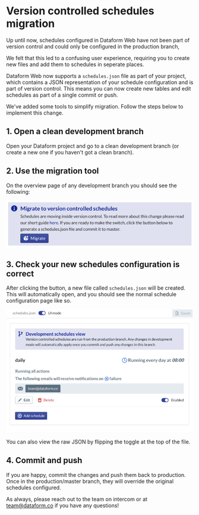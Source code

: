 # Version controlled schedules migration

Up until now, schedules configured in Dataform Web have not been part of version control and could only be configured in the production branch,

We felt that this led to a confusing user experience, requiring you to create new files and add them to schedules in seperate places.

Dataform Web now supports a `schedules.json` file as part of your project, which contains a JSON representation of your schedule configuration and is part of version control. This means you can now create new tables and edit schedules as part of a single commit or push.

We've added some tools to simplify migration. Follow the steps below to implement this change.

## 1. Open a clean development branch

Open your Dataform project and go to a clean development branch (or create a new one if you haven't got a clean branch).

## 2. Use the migration tool

On the overview page of any development branch you should see the following:

![migrate callout](migrate-callout.png)

## 3. Check your new schedules configuration is correct

After clicking the button, a new file called `schedules.json` will be created. This will automatically open, and you should see the normal schedule configuration page like so.

![schedules json view](schedules-json-view.png)

You can also view the raw JSON by flipping the toggle at the top of the file.

## 4. Commit and push

If you are happy, commit the changes and push them back to production. Once in the production/master branch, they will override the original schedules configured.

As always, please reach out to the team on intercom or at team@dataform.co if you have any questions!
